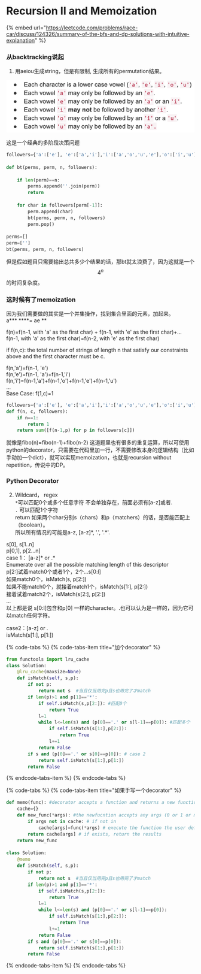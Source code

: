# Recursion II and Memoization

{% embed url="https://leetcode.com/problems/race-car/discuss/124326/summary-of-the-bfs-and-dp-solutions-with-intuitive-explanation" %}

### 从backtracking说起

1. 用aeiou生成string，但是有限制, 生成所有的permutation结果。

![](../.gitbook/assets/image%20%2824%29.png)

这是一个经典的多阶段决策问题

```python
followers={'a':['e'], 'e':['a','i'],'i':['a','o','u','e'],'o':['i','u'],'u':['a']}

def bt(perms, perm, n, followers):
    
    if len(perm)==n:
        perms.append(''.join(perm))
        return
    
    for char in followers[perm[-1]]:
        perm.append(char)
        bt(perms, perm, n, followers)
        perm.pop()

perms=[]
perm=['']
bt(perms, perm, n, followers)
```

但是假如题目只需要输出总共多少个结果的话，那bt就太浪费了，因为这就是一个 $$4^n$$ 的时间复杂度。

### 这时候有了memoization

因为我们需要做的其实是一个并集操作，找到集合里面的元素，加起来。  
a\*\*\* ****= ae \*\*  
  
f\(n\)=f\(n-1, with 'a' as the first char\) + f\(n-1, with 'e'  as the first char\)+...  
f\(n-1, with 'a' as the first char\)=f\(n-2, with 'e' as the first char\)  
  
if f\(n,c\): the total number of strings of length n that satisfy our constraints above and the first character must be c. 

f\(n,'a'\)=f\(n-1, 'e'\)  
f\(n,'e'\)=f\(n-1, 'a'\)+f\(n-1,'i'\)  
f\(n,'i'\)=f\(n-1,'a'\)+f\(n-1,'o'\)+f\(n-1,'e'\)+f\(n-1,'u'\)  
...  
Base Case: f\(1,c\)=1

```python
followers={'a':['e'], 'e':['a','i'],'i':['a','o','u','e'],'o':['i','u'],'u':['a']}
def f(n, c, followers):
    if n==1:
        return 1
    return sum([f(n-1,p) for p in followers[c]])
```

就像是fibo\(n\)=fibo\(n-1\)+fibo\(n-2\) 这道题里也有很多的重复运算，所以可使用python的decorator，只需要在代码里加一行，不需要修改本身的逻辑结构（比如手动加一个dict），就可以实现memoization，也就是recursion without repetition，传说中的DP。

### Python Decorator

2. Wildcard， regex   
`*`可以匹配0个或多个任意字符 不会单独存在，前面必须有\[a-z\]或者.  
`.` 可以匹配1个字符  
return 如果两个char分别s（chars）和p（matchers）的话，是否能匹配上（boolean）。  
所以所有情况的可能是a-z, \[a-z\]\*, '.', '.\*'.

s\[0\], s\[1..n\]    
p\[0,1\], p\[2...n\]   
case 1： \[a-z\]\* or .\*  
                 Enumerate over all the possible matching length of this descriptor   
                 p\[2:\]试着match0个或者1个，2个...s\[0:l\]   
                 如果match0个，isMatch\(s, p\[2:\]\)  
                 如果不能match0个，就接着match1个，isMatch\(s\[1:\], p\[2:\]\)  
                 接着试着match2个，isMatch\(s\[2:\], p\[2:\]\)  
  ...  
以上都是说 s\[0:l\]包含和p\[0\] 一样的character。.也可以认为是一样的，因为它可以match任何字符。

case2：\[a-z\] or .  
                isMatch\(s\[1:\], p\[1:\]\)

{% code-tabs %}
{% code-tabs-item title="加个decorator" %}
```python
from functools import lru_cache
class Solution:
    @lru_cache(maxsize=None)
    def isMatch(self, s,p):
        if not p:
            return not s  #当且仅当用完p且s也用完了才match
        if len(p)>1 and p[1]=='*':
            if self.isMatch(s,p[2:]): #匹配0个
                return True
            l=1
            while l<=len(s) and (p[0]=='.' or s[l-1]==p[0]): #匹配多个
                if self.isMatch(s[1:],p[2:]):
                    return True
                l+=1
            return False
        if s and (p[0]=='.' or s[0]==p[0]): # case 2
            return self.isMatch(s[1:],p[1:])
        return False
```
{% endcode-tabs-item %}
{% endcode-tabs %}

{% code-tabs %}
{% code-tabs-item title="如果手写一个decorator" %}
```python
def memo(func): #decorator accepts a function and returns a new function
    cache={}
    def new_func(*args): #the newfucntion accepts any args (0 or 1 or many)
        if args not in cache: # if not in 
            cache[args]=func(*args) # execute the function the user defined
        return cache[args] # if exists, return the results
    return new_func
    
class Solution:
    @memo
    def isMatch(self, s,p):
        if not p:
            return not s  #当且仅当用完p且s也用完了才match
        if len(p)>1 and p[1]=='*':
            if self.isMatch(s,p[2:]):
                return True
            l=1
            while l<=len(s) and (p[0]=='.' or s[l-1]==p[0]):
                if self.isMatch(s[1:],p[2:]):
                    return True
                l+=1
            return False
        if s and (p[0]=='.' or s[0]==p[0]):
            return self.isMatch(s[1:],p[1:])
        return False
```
{% endcode-tabs-item %}
{% endcode-tabs %}

